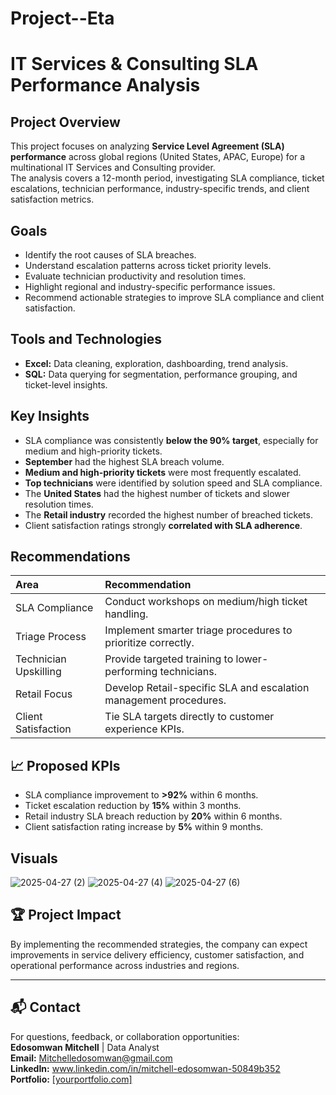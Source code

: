 # Project--Eta

# IT Services &amp; Consulting SLA Performance Analysis

## Project Overview
This project focuses on analyzing **Service Level Agreement (SLA) performance** across global regions (United States, APAC, Europe) for a multinational IT Services and Consulting provider.  
The analysis covers a 12-month period, investigating SLA compliance, ticket escalations, technician performance, industry-specific trends, and client satisfaction metrics.

## Goals
- Identify the root causes of SLA breaches.
- Understand escalation patterns across ticket priority levels.
- Evaluate technician productivity and resolution times.
- Highlight regional and industry-specific performance issues.
- Recommend actionable strategies to improve SLA compliance and client satisfaction.

##  Tools and Technologies
- **Excel:** Data cleaning, exploration, dashboarding, trend analysis.
- **SQL:** Data querying for segmentation, performance grouping, and ticket-level insights.

##  Key Insights
- SLA compliance was consistently **below the 90% target**, especially for medium and high-priority tickets.
- **September** had the highest SLA breach volume.
- **Medium and high-priority tickets** were most frequently escalated.
- **Top technicians** were identified by solution speed and SLA compliance.
- The **United States** had the highest number of tickets and slower resolution times.
- The **Retail industry** recorded the highest number of breached tickets.
- Client satisfaction ratings strongly **correlated with SLA adherence**.

## Recommendations
| Area | Recommendation |
|:---|:---|
| SLA Compliance | Conduct workshops on medium/high ticket handling. |
| Triage Process | Implement smarter triage procedures to prioritize correctly. |
| Technician Upskilling | Provide targeted training to lower-performing technicians. |
| Retail Focus | Develop Retail-specific SLA and escalation management procedures. |
| Client Satisfaction | Tie SLA targets directly to customer experience KPIs. |

## 📈 Proposed KPIs
- SLA compliance improvement to **>92%** within 6 months.
- Ticket escalation reduction by **15%** within 3 months.
- Retail industry SLA breach reduction by **20%** within 6 months.
- Client satisfaction rating increase by **5%** within 9 months.

## Visuals
![2025-04-27 (2)](https://github.com/user-attachments/assets/af397963-55db-49e1-b475-0c104103f56b)
![2025-04-27 (4)](https://github.com/user-attachments/assets/9f5b45e3-f017-4a1f-a228-0d3a36bcc813)
![2025-04-27 (6)](https://github.com/user-attachments/assets/6e1fd214-efa2-4675-bbd9-cdcd1169e782)


## 🏆 Project Impact
By implementing the recommended strategies, the company can expect improvements in service delivery efficiency, customer satisfaction, and operational performance across industries and regions.

---

## 📬 Contact
For questions, feedback, or collaboration opportunities:  
**Edosomwan Mitchell** | Data Analyst  
**Email:** Mitchelledosomwan@gmail.com  
**LinkedIn:** www.linkedin.com/in/mitchell-edosomwan-50849b352  
**Portfolio:** [[yourportfolio.com]](https://github.com/GITEDOS)
